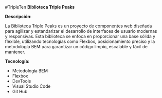#TripleTen
**Biblioteca Triple Peaks**

**Descripción:**

La Biblioteca Triple Peaks es un proyecto de componentes web diseñada para agilizar y estandarizar el desarrollo de interfaces de usuario modernas y responsivas. Esta biblioteca se enfoca en proporcionar una base sólida y flexible, utilizando tecnologías como Flexbox, posicionamiento preciso y la metodología BEM para garantizar un código limpio, escalable y fácil de mantener.

**Tecnología:**

- Metodología BEM
- Flexbox
- DevTools
- Visual Studio Code
- Git Hub
